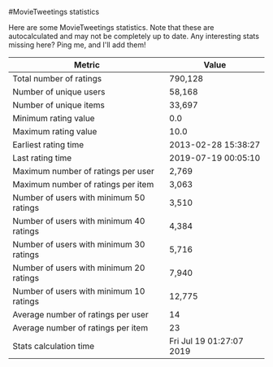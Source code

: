 #MovieTweetings statistics

Here are some MovieTweetings statistics. Note that these are autocalculated and may not be completely up to date. Any interesting stats missing here? Ping me, and I'll add them!

Metric | Value
--- | ---
Total number of ratings                 | 790,128
Number of unique users                  | 58,168
Number of unique items                  | 33,697
Minimum rating value                    | 0.0
Maximum rating value                    | 10.0
Earliest rating time                    | 2013-02-28 15:38:27
Last rating time                        | 2019-07-19 00:05:10
Maximum number of ratings per user      | 2,769
Maximum number of ratings per item      | 3,063
Number of users with minimum 50 ratings | 3,510
Number of users with minimum 40 ratings | 4,384
Number of users with minimum 30 ratings | 5,716
Number of users with minimum 20 ratings | 7,940
Number of users with minimum 10 ratings | 12,775
Average number of ratings per user      | 14
Average number of ratings per item      | 23
Stats calculation time                  | Fri Jul 19 01:27:07 2019


